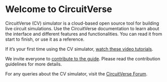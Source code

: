 
# Welcome to CircuitVerse 

CircuitVerse (CV) simulator is a cloud-based open source tool for building live circuit simulations. Use the CircuitVerse documentation to learn about the interface and different features and functionalities. You can read it from start to finish, or use it as a reference.

If it’s your first time using the CV simulator, [watch these video tutorials](https://www.youtube.com/channel/UCAK48dCPc_QON6Y5QqqRLOg). 

We invite everyone to [contribute to the guide](https://github.com/CircuitVerse). Please read the contribution guidelines for more details. 

For any queries about the CV simulator, visit the [CircuitVerse Forum](https://circuitverse.org/forum).

